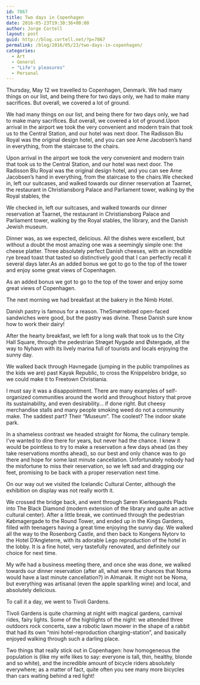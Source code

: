 ```yaml
---
id: 7867
title: Two days in Copenhagen
date: 2016-05-23T19:30:36+00:00
author: Jorge Cortell
layout: post
guid: http://blog.cortell.net/?p=7867
permalink: /blog/2016/05/23/two-days-in-copenhagen/
categories:
  - Art
  - General
  - "Life's pleasures"
  - Personal
---
```

Thursday, May 12 we travelled to Copenhagen, Denmark. We had many things on our list, and being there for two days only, we had to make many sacrifices. But overall, we covered a lot of ground.

We had many things on our list, and being there for two days only, we had to make many sacrifices. But overall, we covered a lot of ground.Upon arrival in the airport we took the very convenient and modern train that took us to the Central Station, and our hotel was next door. The Radisson Blu Royal was the original design hotel, and you can see Arne Jacobsen’s hand in everything, from the staircase to the chairs.

Upon arrival in the airport we took the very convenient and modern train that took us to the Central Station, and our hotel was next door. The Radisson Blu Royal was the original design hotel, and you can see Arne Jacobsen’s hand in everything, from the staircase to the chairs.We checked in, left our suitcases, and walked towards our dinner reservation at Taarnet, the restaurant in Christiansborg Palace and Parliament tower, walking by the Royal stables, the

We checked in, left our suitcases, and walked towards our dinner reservation at Taarnet, the restaurant in Christiansborg Palace and Parliament tower, walking by the Royal stables, the library, and the Danish Jewish museum.

Dinner was, as we expected, delicious. All the dishes were excellent, but without a doubt the most amazing one was a seemingly simple one: the cheese platter. Three absolutely perfect Danish cheeses, with an incredible rye bread toast that tasted so distinctively good that I can perfectly recall it several days later.As an added bonus we got to go to the top of the tower and enjoy some great views of Copenhagen.

As an added bonus we got to go to the top of the tower and enjoy some great views of Copenhagen.

The next morning we had breakfast at the bakery in the Nimb Hotel.

Danish pastry is famous for a reason. TheSmørrebrød open-faced sandwiches were good, but the pastry was divine. These Danish sure know how to work their dairy!

After the hearty breakfast, we left for a long walk that took us to the City Hall Square, through the pedestrian Strøget Nygade and Østergade, all the way to Nyhavn with its lively marina full of tourists and locals enjoying the sunny day.

We walked back through Havnegade (jumping in the public trampolines as the kids we are) past Kayak Republic, to cross the Knippelsbro bridge, so we could make it to Freetown Christiania.

I must say it was a disappointment. There are many examples of self-organized communities around the world and throughout history that prove its sustainability, and even desirability… if done right. But cheesy merchandise stalls and many people smoking weed do not a community make. The saddest part? Their “Museum”. The coolest? The indoor skate park.

In a shameless contrast we headed straight for Noma, the culinary temple. I’ve wanted to dine there for years, but never had the chance. I knew it would be pointless to try to make a reservation a few days ahead (as they take reservations months ahead), so our best and only chance was to go there and hope for some last minute cancellation. Unfortunately nobody had the misfortune to miss their reservation, so we left sad and dragging our feet, promising to be back with a proper reservation next time.

On our way out we visited the Icelandic Cultural Center, although the exhibition on display was not really worth it.

We crossed the bridge back, and went through Søren Kierkegaards Plads into The Black Diamond (modern extension of the library and quite an active cultural center). After a little break, we continued through the pedestrian Købmagergade to the Round Tower, and ended up in the Kings Gardens, filled with teenagers having a great time enjoying the sunny day. We walked all the way to the Rosenborg Castle, and then back to Kongens Nytorv to the Hotel D’Angleterre, with its adorable Lego reproduction of the hotel in the lobby. It is a fine hotel, very tastefully renovated, and definitely our choice for next time.

My wife had a business meeting there, and once she was done, we walked towards our dinner reservation (after all, what were the chances that Noma would have a last minute cancellation?) in Almanak. It might not be Noma, but everything was artisanal (even the apple sparkling wine) and local, and absolutely delicious.

To call it a day, we went to Tivoli Gardens.


  
Tivoli Gardens is quite charming at night with magical gardens, carnival rides, fairy lights. Some of the highlights of the night: we attended three outdoors rock concerts, saw a robotic lawn mower in the shape of a rabbit that had its own “mini hotel-reproduction charging-station”, and basically enjoyed walking through such a darling place.

Two things that really stick out in Copenhagen: how homogeneous the population is (like my wife likes to say: everyone is tall, thin, healthy, blonde and so white), and the incredible amount of bicycle riders absolutely everywhere; as a matter of fact, quite often you see many more bicycles than cars waiting behind a red light!